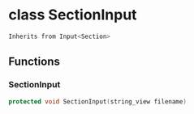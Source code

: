# class SectionInput


```cpp
Inherits from Input<Section>
```



## Functions

### SectionInput

```cpp
protected void SectionInput(string_view filename)
```




